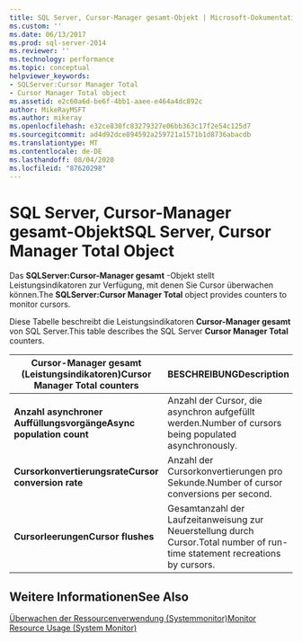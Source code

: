 ```yaml
---
title: SQL Server, Cursor-Manager gesamt-Objekt | Microsoft-Dokumentation
ms.custom: ''
ms.date: 06/13/2017
ms.prod: sql-server-2014
ms.reviewer: ''
ms.technology: performance
ms.topic: conceptual
helpviewer_keywords:
- SQLServer:Cursor Manager Total
- Cursor Manager Total object
ms.assetid: e2c60a6d-be6f-4bb1-aaee-e464a4dc892c
author: MikeRayMSFT
ms.author: mikeray
ms.openlocfilehash: e32ce830fc83279327e06bb363c17f2e54c125d7
ms.sourcegitcommit: ad4d92dce894592a259721a1571b1d8736abacdb
ms.translationtype: MT
ms.contentlocale: de-DE
ms.lasthandoff: 08/04/2020
ms.locfileid: "87620298"
---
```

# <a name="sql-server-cursor-manager-total-object"></a><span data-ttu-id="68b66-102">SQL Server, Cursor-Manager gesamt-Objekt</span><span class="sxs-lookup"><span data-stu-id="68b66-102">SQL Server, Cursor Manager Total Object</span></span>
  <span data-ttu-id="68b66-103">Das **SQLServer:Cursor-Manager gesamt** -Objekt stellt Leistungsindikatoren zur Verfügung, mit denen Sie Cursor überwachen können.</span><span class="sxs-lookup"><span data-stu-id="68b66-103">The **SQLServer:Cursor Manager Total** object provides counters to monitor cursors.</span></span>  
  
 <span data-ttu-id="68b66-104">Diese Tabelle beschreibt die Leistungsindikatoren **Cursor-Manager gesamt** von SQL Server.</span><span class="sxs-lookup"><span data-stu-id="68b66-104">This table describes the SQL Server **Cursor Manager Total** counters.</span></span>  
  
|<span data-ttu-id="68b66-105">Cursor-Manager gesamt (Leistungsindikatoren)</span><span class="sxs-lookup"><span data-stu-id="68b66-105">Cursor Manager Total counters</span></span>|<span data-ttu-id="68b66-106">BESCHREIBUNG</span><span class="sxs-lookup"><span data-stu-id="68b66-106">Description</span></span>|  
|-----------------------------------|-----------------|  
|<span data-ttu-id="68b66-107">**Anzahl asynchroner Auffüllungsvorgänge**</span><span class="sxs-lookup"><span data-stu-id="68b66-107">**Async population count**</span></span>|<span data-ttu-id="68b66-108">Anzahl der Cursor, die asynchron aufgefüllt werden.</span><span class="sxs-lookup"><span data-stu-id="68b66-108">Number of cursors being populated asynchronously.</span></span>|  
|<span data-ttu-id="68b66-109">**Cursorkonvertierungsrate**</span><span class="sxs-lookup"><span data-stu-id="68b66-109">**Cursor conversion rate**</span></span>|<span data-ttu-id="68b66-110">Anzahl der Cursorkonvertierungen pro Sekunde.</span><span class="sxs-lookup"><span data-stu-id="68b66-110">Number of cursor conversions per second.</span></span>|  
|<span data-ttu-id="68b66-111">**Cursorleerungen**</span><span class="sxs-lookup"><span data-stu-id="68b66-111">**Cursor flushes**</span></span>|<span data-ttu-id="68b66-112">Gesamtanzahl der Laufzeitanweisung zur Neuerstellung durch Cursor.</span><span class="sxs-lookup"><span data-stu-id="68b66-112">Total number of run-time statement recreations by cursors.</span></span>|  
  
## <a name="see-also"></a><span data-ttu-id="68b66-113">Weitere Informationen</span><span class="sxs-lookup"><span data-stu-id="68b66-113">See Also</span></span>  
 [<span data-ttu-id="68b66-114">Überwachen der Ressourcenverwendung &#40;Systemmonitor&#41;</span><span class="sxs-lookup"><span data-stu-id="68b66-114">Monitor Resource Usage &#40;System Monitor&#41;</span></span>](monitor-resource-usage-system-monitor.md)  
  
  
